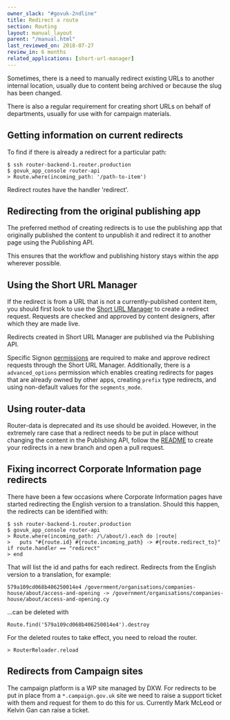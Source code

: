 ```yaml
---
owner_slack: "#govuk-2ndline"
title: Redirect a route
section: Routing
layout: manual_layout
parent: "/manual.html"
last_reviewed_on: 2018-07-27
review_in: 6 months
related_applications: [short-url-manager]
---
```


Sometimes, there is a need to manually redirect existing URLs to another
internal location, usually due to content being archived or because the
slug has been changed.

There is also a regular requirement for creating short URLs on behalf of
departments, usually for use with for campaign materials.

## Getting information on current redirects

To find if there is already a redirect for a particular path:

    $ ssh router-backend-1.router.production
    $ govuk_app_console router-api
    > Route.where(incoming_path: '/path-to-item')

Redirect routes have the handler 'redirect'.

## Redirecting from the original publishing app

The preferred method of creating redirects is to use the publishing app that
originally published the content to unpublish it and redirect it to another
page using the Publishing API.

This ensures that the workflow and publishing history stays within the app
wherever possible.

## Using the Short URL Manager

If the redirect is from a URL that is not a currently-published content item,
you should first look to use the [Short URL Manager][short-url-manager] to
create a redirect request. Requests are checked and approved by content
designers, after which they are made live.

Redirects created in Short URL Manager are published via the Publishing API.

Specific Signon [permissions][short-url-manager-permissions] are required to
make and approve redirect requests through the Short URL Manager. Additionally,
there is a `advanced_options` permission which enables creating redirects for
pages that are already owned by other apps, creating `prefix` type redirects,
and using non-default values for the `segments_mode`.

[short-url-manager]: https://short-url-manager.publishing.service.gov.uk
[short-url-manager-permissions]: https://github.com/alphagov/short-url-manager/#permissions

## Using router-data

Router-data is deprecated and its use should be avoided. However, in the
extremely rare case that a redirect needs to be put in place without changing
the content in the Publishing API, follow the [README][router-data-README]
to create your redirects in a new branch and open a pull request.

[router-data-README]: https://github.com/alphagov/router-data#router-data

## Fixing incorrect Corporate Information page redirects

There have been a few occasions where Corporate Information pages have
started redirecting the English version to a translation. Should this
happen, the redirects can be identified with:

    $ ssh router-backend-1.router.production
    $ govuk_app_console router-api
    > Route.where(incoming_path: /\/about/).each do |route|
    >   puts "#{route.id} #{route.incoming_path} -> #{route.redirect_to}" if route.handler == "redirect"
    > end

That will list the id and paths for each redirect. Redirects from the
English version to a translation, for example:

    579a109cd068b406250014e4 /government/organisations/companies-house/about/access-and-opening -> /government/organisations/companies-house/about/access-and-opening.cy

...can be deleted with

    Route.find('579a109cd068b406250014e4').destroy

For the deleted routes to take effect, you need to reload the router.

    > RouterReloader.reload

## Redirects from Campaign sites

The campaign platform is a WP site managed by DXW. For redirects to be put in
place from a `*.campaign.gov.uk` site we need to raise a support ticket with
them and request for them to do this for us. Currently Mark McLeod or Kelvin
Gan can raise a ticket.
